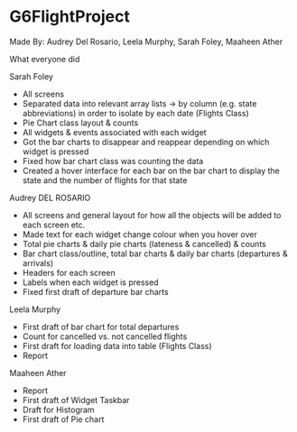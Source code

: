 # G6FlightProject
Made By: Audrey Del Rosario, Leela Murphy, Sarah Foley, Maaheen Ather


What everyone did 

Sarah Foley 
* All screens
* Separated data into relevant array lists -> by column (e.g. state abbreviations) in order to isolate by each date (Flights Class)
* Pie Chart class layout & counts
* All widgets & events associated with each widget 
* Got the bar charts to disappear and reappear depending on which widget is pressed 
* Fixed how bar chart class was counting the data 
* Created a hover interface for each bar on the bar chart to display the state and the number of flights for that state 

Audrey DEL ROSARIO

*  All screens and general layout for how all the objects will be added to each screen etc. 
* Made text for each widget change colour when you hover over
* Total pie charts & daily pie charts (lateness & cancelled) & counts
* Bar chart class/outline, total bar charts & daily bar charts (departures & arrivals)
* Headers for each screen 
* Labels when each widget is pressed 
* Fixed first draft of departure bar charts 

Leela Murphy 
* First draft of bar chart for total departures
* Count for cancelled vs. not cancelled flights
* First draft for loading data into table (Flights Class)
* Report 

Maaheen Ather
* Report
* First draft of Widget Taskbar
* Draft for Histogram
* First draft of Pie chart
